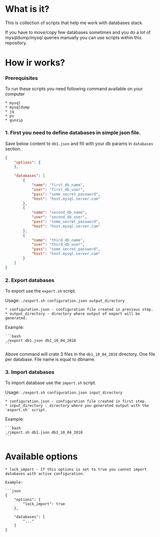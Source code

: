 # What is it?
This is collection of scripts that help me work with databases stack. 

If you have to move/copy few databases sometimes and you do a lot of mysqldump/mysql queries manually you can use scripts within this repository.

# How ir works?

### Prerequisites

To run these scripts you need following command available on your computer

    * mysql
    * mysqldump
    * jq
    * pv
    * gunzip


### 1. First you need to define databases in simple json file.

Save below content to `db1.json` and fill with your db params in `databases` section.

```json
{
    "options": {
    },

    "databases": [
        {
            "name": "first_db_name",
            "user": "first_db_user",
            "pass": "some_secret_password",
            "host": "host.mysql.server.com"
        },
        {
            "name": "second_db_name",
            "user": "second_db_user",
            "pass": "some_secret_password",
            "host": "host.mysql.server.com"
        },
        {
            "name": "third_db_name",
            "user": "third_db_user",
            "pass": "some_secret_password",
            "host": "host.mysql.server.com"
        }
    ]
}
```

### 2. Export databases

To export use the `export.sh` script.

Usage: `./export.sh configuration.json output_directory`

    * configuration.json - configuration file created in previous step.
    * output_directory - directory where output of export will be generated.


Example: 

    ```bash
    ./export db1.json db1_10_04_2018
    ```

Above command will crate 3 files in the `db1_10_04_2018` directory. One file per database. File name is equal to dbname.

### 3. Import databases

To import database use the `import.sh` script.

Usage: `./export.sh configuration.json input_directory`

    * configuration.json - configuration file created in first step.
    * input_directory - directory where you generated output with the `export.sh` script.

Example: 

    ```bash
    ./import.sh db1.json db1_10_04_2018
    ```


# Available options

    * lock_import - If this options is set to true you cannot import databases with active configuration.

    Example: 

    ```json
    {
        "options": {
            "lock_import": true
        },

        "databases": [
            "..."
        ]
    }